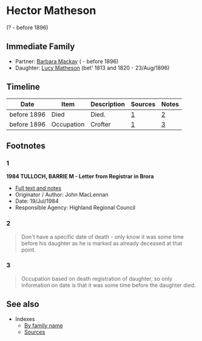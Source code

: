 ﻿---
layout: person
subject_key: i28800527
permalink: /people/i28800527
---

# Hector Matheson
(? - before 1896)

## Immediate Family

* Partner: [Barbara Mackay](./@i61459684@-barbara-mackay-b-d1896.md) ( - before 1896)
* Daughter: [Lucy Matheson](./@i67811996@-lucy-matheson-b1813~1820-d1896-8-23.md) (bet' 1813 and 1820 - 23/Aug/1896)

## Timeline

Date | Item | Description | Sources | Notes
---|---|---|---|---
before 1896 | Died | Died. | [1](#1) | [2](#2)
before 1896 | Occupation | Crofter | [1](#1) | [3](#3)

## Footnotes

### 1

**1984 TULLOCH, BARRIE M - Letter from Registrar in Brora**

* [Full text and notes](../sources/@s94133243@-1984-tulloch,-barrie-m-letter-from-registrar-in-brora.md)
* Originator / Author: John MacLennan
* Date: 19/Jul/1984
* Responsible Agency: Highland Regional Council

### 2

> Don't have a specific date of death - only know it was some time before his daughter as he is marked as already deceased at that point.
>


### 3

> Occupation based on death registration of daughter, so only information on date is that it was some time before the daughter died.
>



## See also

- Indexes
  - [By family name](../index-by-family-name.md)
  - [Sources](../index-of-sources-by-title.md)
